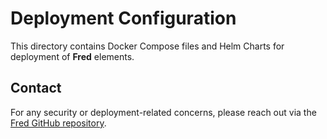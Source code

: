 # Deployment Configuration

This directory contains Docker Compose files and Helm Charts for deployment of **Fred** elements.

## Contact

For any security or deployment-related concerns, please reach out via the [Fred GitHub repository](https://github.com/ThalesGroup/fred).
